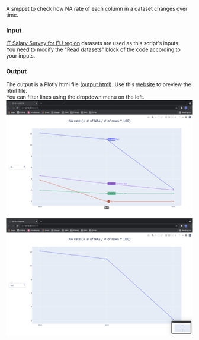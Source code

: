 A snippet to check how NA rate of each column in a dataset changes over time.

### Input
[IT Salary Survey for EU region](https://www.kaggle.com/parulpandey/2020-it-salary-survey-for-eu-region) datasets are used as this script's inputs.  <br>
You need to modify the "Read datasets" block of the code according to your inputs.

### Output
The output is a Plotly html file ([output.html](./output.html)). 
Use this [website](https://htmlpreview.github.io/) to preview the html file. <br>
You can filter lines using the dropdown menu on the left.
![](./images/all.png)
![](./images/age.png)